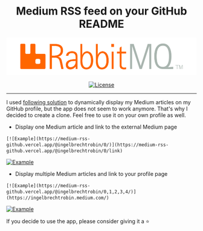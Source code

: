 <h1 align="center">Medium RSS feed on your GitHub README</h1>

<p align="center">
	<img src="https://github.com/robiningelbrecht/drupal-amqp-rabbitmq/raw/master/readme/rabbitmq.png" alt="RabbitMQ">
</p>

<p align="center">
<a href="https://github.com/robiningelbrecht/drupal-amqp-rabbitmq/blob/master/LICENSE"><img src="https://img.shields.io/github/license/robiningelbrecht/continuous-integration-example?color=428f7e&logo=open%20source%20initiative&logoColor=white" alt="License"></a>
</p>

------

I used <a href="https://betterprogramming.pub/add-your-recent-published-mediums-article-on-github-readme-9ffaf3ad1606" target="_blank">following solution</a> 
to dynamically display my Medium articles on my GitHub profile, but the app does not seem to work anymore.
That's why I decided to create a clone. Feel free to use it on your own profile as well.


* Display one Medium article and link to the external Medium page

```
[![Example](https://medium-rss-github.vercel.app/@ingelbrechtrobin/0/)](https://medium-rss-github.vercel.app/@ingelbrechtrobin/0/link)
```

[![Example](https://medium-rss-github.vercel.app/@ingelbrechtrobin/0/)](https://medium-rss-github.vercel.app/@ingelbrechtrobin/0/link)

* Display multiple Medium articles and link to your profile page

```
[![Example](https://medium-rss-github.vercel.app/@ingelbrechtrobin/0,1,2,3,4/)](https://ingelbrechtrobin.medium.com/)
```

[![Example](https://medium-rss-github.vercel.app/@ingelbrechtrobin/0,1,2,3,4/)](https://ingelbrechtrobin.medium.com/)


If you decide to use the app, please consider giving it a ⭐
